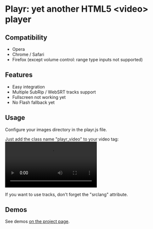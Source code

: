 # Playr: yet another HTML5 &lt;video&gt; player

## Compatibility

* Opera
* Chrome / Safari
* Firefox (except volume control: range type inputs not supported) 

## Features

* Easy integration
* Multiple SubRip / WebSRT tracks support
* Fullscreen not working yet
* No Flash fallback yet

## Usage

Configure your images directory in the playr.js file.

Just add the class name "playr_video" to your video tag:
	<video src="myVideo.ext" class="playr_video">
		<track kind="subtitles" srclang="en" src="mySubs.srt"></track> // optional
	</video>

If you want to use tracks, don't forget the "srclang" attribute.

## Demos

See demos [on the project page](http://www.delphiki.com/html5/playr/).
